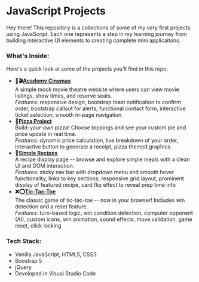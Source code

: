 # JavaScript Projects

Hey there!
This repository is a collections of some of my very first projects using JavaScript. Each one represents a step in my learning journey
from building interactive UI elements to creating complete mini applicaitons. 

### What's Inside: 
Here's a quick look at some of the projects you'll find in this repo:
- **🎫🎬[Academy Cinemas](https://github.com/KaityBadge/JAVASCRIPT-PROJECTS/tree/main/Academy-Cinemas)**
  <br> A simple mock movie theatre website where users can view movie listings, show times, and reserve seats.
  <br> *Features:* responsive design, bootstrap toast notification to confirm order, bootstrap callout for alerts, functional contact form, interactive ticket selection, smooth in-page navigation
- **🍕[Pizza Project](https://github.com/KaityBadge/JAVASCRIPT-PROJECTS/tree/main/Pizza_Project)**
  <br> Build-your-own pizza! Choose toppings and see your custom pie and price update in real time.
  <br> *Features:* dynamic price calculation, live breakdown of your order, interactive button to generate a receipt, pizza themed graphics
- **🍴[Simple Recipes](https://github.com/KaityBadge/JAVASCRIPT-PROJECTS/tree/main/Simple-Recipes)**
  <br> A recipe display page -- browse and explore simple meals with a clean UI and DOM interaction.
  <br> *Features:* sticky nav bar with dropdown menu and smooth hover functionality, links to key sections, responsive grid layout, prominent display of featured recipe, card flip effect to reveal prep time info
- **❌⭕[Tic-Tac-Toe](https://github.com/KaityBadge/JAVASCRIPT-PROJECTS/tree/main/TicTacToe)**
  <br> The classic game of tic-tac-toe -- now in your browser! Includes win detection and a reset feature.
  <br> *Features:* turn-based logic, win condition detection, computer opponent (AI), custom icons, win animation, sound effects, move validation, game reset, click locking

### Tech Stack:
- Vanilla JavaScript, HTML5, CSS3
- Boostrap 5
- jQuery
- Developed in Visual Studio Code
